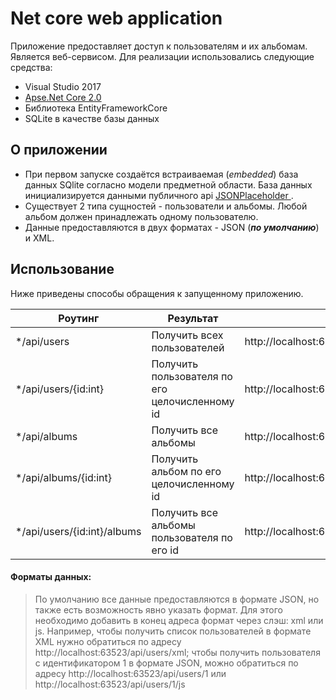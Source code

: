 # Net core web application

Приложение предоставляет доступ к пользователям и их альбомам. Является веб-сервисом. Для реализации использовались следующие средства:
  - Visual Studio 2017
  - [Apse.Net Core 2.0](https://www.microsoft.com/net/download/core) 
  - Библиотека EntityFrameworkCore
  - SQLite в качестве базы данных

## О приложении
  - При первом запуске создаётся встраиваемая (_embedded_) база данных SQlite согласно модели предметной области. База данных инициализируется данными публичного api [JSONPlaceholder ](http://jsonplaceholder.typicode.com/).
  - Существует 2 типа сущностей - пользователи и альбомы. Любой альбом должен принадлежать одному пользователю.
  - Данные предоставляются в двух форматах - JSON (_**по умолчанию**_) и XML.


## Использование
Ниже приведены способы обращения к запущенному приложению.

 Роутинг | Результат | Пример
 ------ | ------ | ------ |
 */api/users | Получить всех пользователей |http://localhost:63523/api/users/ |
 */api/users/{id:int} | Получить пользователя по его целочисленному id | http://localhost:63523/api/users/1 |
 */api/albums | Получить все альбомы | http://localhost:63523/api/albums/ |
 */api/albums/{id:int} | Получить альбом по его целочисленному id | http://localhost:63523/api/albums/5 |
 */api/users/{id:int}/albums | Получить все альбомы пользователя по его id | http://localhost:63523/api/users/4/albums |

#### **Форматы данных:**

> По умолчанию все данные предоставляются в формате JSON, но также есть возможность явно указать формат.
> Для этого необходимо добавить в конец адреса формат через слэш: xml или js. 
> Например, чтобы получить список пользователей в формате XML нужно обратиться по адресу http://localhost:63523/api/users/xml; чтобы получить пользователя с идентификатором 1 в формате JSON, можно обратиться по адресу http://localhost:63523/api/users/1 или http://localhost:63523/api/users/1/js 
